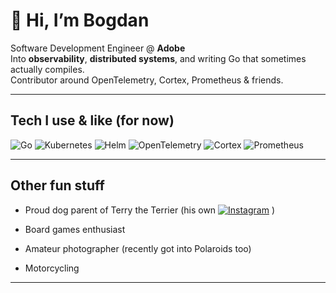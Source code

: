 # 👋 Hi, I’m Bogdan  

Software Development Engineer @ **Adobe**  
Into **observability**, **distributed systems**, and writing Go that sometimes actually compiles.  
Contributor around OpenTelemetry, Cortex, Prometheus & friends.  

---

## Tech I use & like (for now)  

![Go](https://img.shields.io/badge/Go-00ADD8?style=flat-square&logo=go&logoColor=white)
![Kubernetes](https://img.shields.io/badge/Kubernetes-326ce5.svg?&style=flat-square&logo=kubernetes&logoColor=white)
![Helm](https://img.shields.io/badge/Helm-0f1689?style=flat-square&logo=helm&logoColor=white)
![OpenTelemetry](https://img.shields.io/badge/OpenTelemetry-000000?style=flat-square&logo=opentelemetry&logoColor=white)
![Cortex](https://img.shields.io/badge/Cortex-5C2D91?style=flat-square&logo=prometheus&logoColor=white)
![Prometheus](https://img.shields.io/badge/Prometheus-E6522C?style=flat-square&logo=prometheus&logoColor=white)

---

## Other fun stuff  

- Proud dog parent of Terry the Terrier (his own [![Instagram](https://img.shields.io/badge/Instagram-E4405F?style=flat-square&logo=instagram&logoColor=white)](https://www.instagram.com/terry.the.terrier05)
)

- Board games enthusiast 
- Amateur photographer (recently got into Polaroids too)
- Motorcycling  

---
